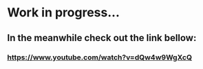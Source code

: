 # Work in progress...

## In the meanwhile check out the link bellow:
### https://www.youtube.com/watch?v=dQw4w9WgXcQ